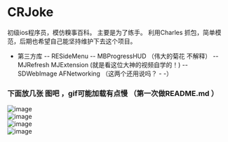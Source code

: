 # CRJoke

初级ios程序员，模仿糗事百科。
主要是为了练手。
利用Charles 抓包，简单模范，后期也希望自己能坚持维护下去这个项目。

- 第三方库 
-- RESideMenu
-- MBProgressHUD （伟大的菊花 不解释）
-- MJRefresh MJExtension (就是看这位大神的视频自学的！)
-- SDWebImage AFNetworking （这两个还用说吗？  - -）








### 下面放几张 图吧 ，gif可能加载有点慢 （第一次做README.md ）

![image](https://github.com/Chengran888/CRJoke/blob/master/screenPic/fcr1.png)<br />
![image](https://github.com/Chengran888/CRJoke/blob/master/screenPic/fcr2.png)<br />
![image](https://github.com/Chengran888/CRJoke/blob/master/screenPic/fcr2.png)<br />
![image](https://github.com/Chengran888/CRJoke/blob/master/screenPic/Step1.gif)<br />





